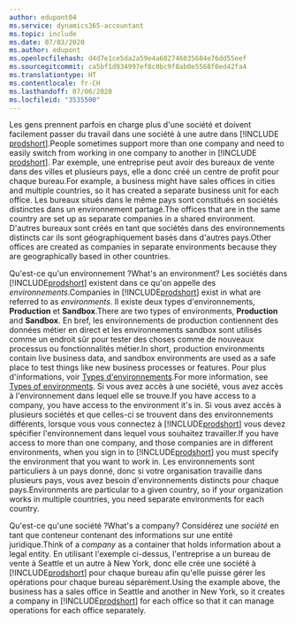 ```yaml
---
author: edupont04
ms.service: dynamics365-accountant
ms.topic: include
ms.date: 07/03/2020
ms.author: edupont
ms.openlocfilehash: d4d7e1ce5da2a59e4a682746035684e76dd55eef
ms.sourcegitcommit: ca5bf1d934997ef8c0bc9f8ab0e5568f0ed42fa4
ms.translationtype: HT
ms.contentlocale: fr-CH
ms.lasthandoff: 07/06/2020
ms.locfileid: "3535500"
---
```

<span data-ttu-id="b760b-101">Les gens prennent parfois en charge plus d'une société et doivent facilement passer du travail dans une société à une autre dans [!INCLUDE [prodshort](prodshort.md)].</span><span class="sxs-lookup"><span data-stu-id="b760b-101">People sometimes support more than one company and need to easily switch from working in one company to another in [!INCLUDE [prodshort](prodshort.md)].</span></span> <span data-ttu-id="b760b-102">Par exemple, une entreprise peut avoir des bureaux de vente dans des villes et plusieurs pays, elle a donc créé un centre de profit pour chaque bureau.</span><span class="sxs-lookup"><span data-stu-id="b760b-102">For example, a business might have sales offices in cities and multiple countries, so it has created a separate business unit for each office.</span></span> <span data-ttu-id="b760b-103">Les bureaux situés dans le même pays sont constitués en sociétés distinctes dans un environnement partagé.</span><span class="sxs-lookup"><span data-stu-id="b760b-103">The offices that are in the same country are set up as separate companies in a shared environment.</span></span> <span data-ttu-id="b760b-104">D'autres bureaux sont créés en tant que sociétés dans des environnements distincts car ils sont géographiquement basés dans d'autres pays.</span><span class="sxs-lookup"><span data-stu-id="b760b-104">Other offices are created as companies in separate environments because they are geographically based in other countries.</span></span>  

<span data-ttu-id="b760b-105">Qu'est-ce qu'un environnement ?</span><span class="sxs-lookup"><span data-stu-id="b760b-105">What's an environment?</span></span> <span data-ttu-id="b760b-106">Les sociétés dans [!INCLUDE[prodshort](prodshort.md)] existent dans ce qu'on appelle des *environnements*.</span><span class="sxs-lookup"><span data-stu-id="b760b-106">Companies in [!INCLUDE[prodshort](prodshort.md)] exist in what are referred to as *environments*.</span></span> <span data-ttu-id="b760b-107">Il existe deux types d'environnements, **Production** et **Sandbox**.</span><span class="sxs-lookup"><span data-stu-id="b760b-107">There are two types of environments, **Production** and **Sandbox**.</span></span> <span data-ttu-id="b760b-108">En bref, les environnements de production contiennent des données métier en direct et les environnements sandbox sont utilisés comme un endroit sûr pour tester des choses comme de nouveaux processus ou fonctionnalités métier.</span><span class="sxs-lookup"><span data-stu-id="b760b-108">In short, production environments contain live business data, and sandbox environments are used as a safe place to test things like new business processes or features.</span></span> <span data-ttu-id="b760b-109">Pour plus d'informations, voir [Types d'environnements](/dynamics365/business-central/dev-itpro/administration/tenant-admin-center-environments#types-of-environments).</span><span class="sxs-lookup"><span data-stu-id="b760b-109">For more information, see [Types of environments](/dynamics365/business-central/dev-itpro/administration/tenant-admin-center-environments#types-of-environments).</span></span> <span data-ttu-id="b760b-110">Si vous avez accès à une société, vous avez accès à l'environnement dans lequel elle se trouve.</span><span class="sxs-lookup"><span data-stu-id="b760b-110">If you have access to a company, you have access to the environment it's in.</span></span> <span data-ttu-id="b760b-111">Si vous avez accès à plusieurs sociétés et que celles-ci se trouvent dans des environnements différents, lorsque vous vous connectez à [!INCLUDE[prodshort](prodshort.md)] vous devez spécifier l'environnement dans lequel vous souhaitez travailler.</span><span class="sxs-lookup"><span data-stu-id="b760b-111">If you have access to more than one company, and those companies are in different environments, when you sign in to [!INCLUDE[prodshort](prodshort.md)] you must specify the environment that you want to work in.</span></span> <span data-ttu-id="b760b-112">Les environnements sont particuliers à un pays donné, donc si votre organisation travaille dans plusieurs pays, vous avez besoin d'environnements distincts pour chaque pays.</span><span class="sxs-lookup"><span data-stu-id="b760b-112">Environments are particular to a given country, so if your organization works in multiple countries, you need separate environments for each country.</span></span>  

<span data-ttu-id="b760b-113">Qu'est-ce qu'une société ?</span><span class="sxs-lookup"><span data-stu-id="b760b-113">What's a company?</span></span> <span data-ttu-id="b760b-114">Considérez une *société* en tant que conteneur contenant des informations sur une entité juridique.</span><span class="sxs-lookup"><span data-stu-id="b760b-114">Think of a *company* as a container that holds information about a legal entity.</span></span> <span data-ttu-id="b760b-115">En utilisant l'exemple ci-dessus, l'entreprise a un bureau de vente à Seattle et un autre à New York, donc elle crée une société à [!INCLUDE[prodshort](prodshort.md)] pour chaque bureau afin qu'elle puisse gérer les opérations pour chaque bureau séparément.</span><span class="sxs-lookup"><span data-stu-id="b760b-115">Using the example above, the business has a sales office in Seattle and another in New York, so it creates a company in [!INCLUDE[prodshort](prodshort.md)] for each office so that it can manage operations for each office separately.</span></span>  
